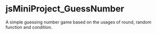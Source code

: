 # jsMiniProject_GuessNumber
A simple guessing number game based on the usages of round, random function and condition.
